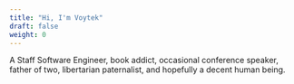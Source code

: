 ```yaml
---
title: "Hi, I'm Voytek"
draft: false
weight: 0
---
```


A Staff Software Engineer, book addict, occasional conference speaker, father of two, libertarian paternalist, and hopefully a decent human being.

